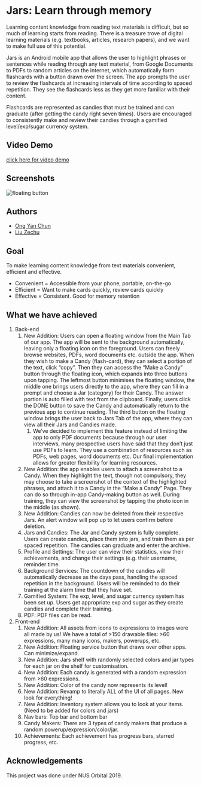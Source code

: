 # Jars: Learn through memory
Learning content knowledge from reading text materials is difficult, but so much of learning starts from reading. There is a treasure trove of digital learning materials (e.g. textbooks, articles, research papers), and we want to make full use of this potential.

Jars is an Android mobile app that allows the user to highlight phrases or sentences while reading through any text material, from Google Documents to PDFs to random articles on the internet, which automatically form flashcards with a button drawn over the screen. The app prompts the user to review the flashcards at increasing intervals of time according to spaced repetition. They see the flashcards less as they get more familiar with their content.

Flashcards are represented as candies that must be trained and can graduate (after getting the candy right seven times). Users are encouraged to consistently make and review their candies through a gamified level/exp/sugar currency system.

## Video Demo
[click here for video demo](https://drive.google.com/open?id=1X7Ny4u_FHCcaZuly0BNPbAnLZH6SWwKj)

## Screenshots
![floating button]()

## Authors
* [Ong Yan Chun](https://github.com/yaaanch)
* [Liu Zechu](https://github.com/LiuZechu)

## Goal
To make learning content knowledge from text materials convenient, efficient and effective.  
* Convenient = Accessible from your phone, portable, on-the-go  
* Efficient = Want to make cards quickly, review cards quickly  
* Effective = Consistent. Good for memory retention  

## What we have achieved
1. Back-end 
   1. New Addition: Users can open a floating window from the Main Tab of our app. The app will be sent to the background automatically, leaving only a floating icon on the foreground. Users can freely browse websites, PDFs, word documents etc. outside the app. When they wish to make a Candy (flash-card), they can select a portion of the text, click “copy”. Then they can access the “Make a Candy” button through the floating icon, which expands into three buttons upon tapping. The leftmost button minimises the floating window, the middle one brings users directly to the app, where they can fill in a prompt and choose a Jar (category) for their Candy. The answer portion is auto filled with text from the clipboard. Finally, users click the DONE button to save the Candy and automatically return to the previous app to continue reading. The third button on the floating window brings the user back to Jars Tab of the app, where they can view all their Jars and Candies made. 
      1. We’ve decided to implement this feature instead of limiting the app to only PDF documents because through our user interviews, many prospective users have said that they don’t just use PDFs to learn. They use a combination of resources such as PDFs, web pages, word documents etc. Our final implementation allows for greater flexibility for learning resources.
   1. New Addition: the app enables users to attach a screenshot to a Candy. When they highlight the text, though not compulsory, they may choose to take a screenshot of the context of the highlighted phrases, and attach it to a Candy in the “Make a Candy” Page. They can do so through in-app Candy-making button as well. During training, they can view the screenshot by tapping the photo icon in the middle (as shown).
   1. New Addition: Candies can now be deleted from their respective Jars. An alert window will pop up to let users confirm before deletion.
   1. Jars and Candies: The Jar and Candy system is fully complete. Users can create candies, place them into jars, and train them as per spaced repetition. The candies can graduate and enter the archive.
   1. Profile and Settings: The user can view their statistics, view their achievements, and change their settings (e.g. their username, reminder time.
   1. Background Services: The countdown of the candies will automatically decrease as the days pass, handling the spaced repetition in the background. Users will be reminded to do their training at the alarm time that they have set.
   1. Gamified System: The exp, level, and sugar currency system has been set up. Users get appropriate exp and sugar as they create candies and complete their training.
   1. PDF: PDF files can be read.
1. Front-end
   1. New Addition: All assets from icons to expressions to images were all made by us! We have a total of >150 drawable files: >60 expressions, many many icons, makers, powerups, etc.
   1. New Addition: Floating service button that draws over other apps. Can minimize/expand.
   1. New Addition: Jars shelf with randomly selected colors and jar types for each jar on the shelf for customisation.
   1. New Addition: Each candy is generated with a random expression from >60 expressions. 
   1. New Addition: Color of the candy now represents its level!
   1. New Addition: Revamp to literally ALL of the UI of all pages. New look for everything! 
   1. New Addition: Inventory system allows you to look at your items. (Need to be added for colors and jars)
   1. Nav bars: Top bar and bottom bar
   1. Candy Makers: There are 3 types of candy makers that produce a random powerup/expression/color/jar.
   1. Achievements: Each achievement has progress bars, starred progress, etc.

## Acknowledgements 
This project was done under NUS Orbital 2019.

